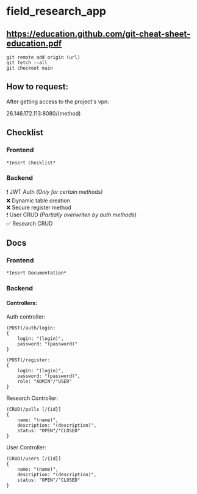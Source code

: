 # field_research_app

## https://education.github.com/git-cheat-sheet-education.pdf

    git remote add origin (url)
    git fetch --all
    git checkout main

## How to request:

After getting access to the project's vpn:

26.146.172.113:8080/(method)

## Checklist

### Frontend
    *Insert checklist*

### Backend

:heavy_exclamation_mark: JWT Auth *(Only for certain methods)*  
:x: Dynamic table creation  
:x: Secure register method  
:heavy_exclamation_mark: User CRUD *(Partially overwriten by auth methods)*  
:white_check_mark: Research CRUD  


## Docs

### Frontend
    *Insert Documentation*

### Backend

#### Controllers:

Auth controller:  
  
    (POST)/auth/login:  
    {
        login: "(login)",
        password: "(password)"
    }

    (POST)/register:
    {
        login: "(login)",
        password: "(password)",
        role: "ADMIN"/"USER"
    }

Research Controller:
  
    (CRUD)/polls [/{id}]
    {
        name: "(name)",
        description: "(description)",
        status: "OPEN"/"CLOSED"
    }

User Controller:  

    (CRUD)/users [/{id}]
    {
        name: "(name)",
        description: "(description)",
        status: "OPEN"/"CLOSED"
    }
